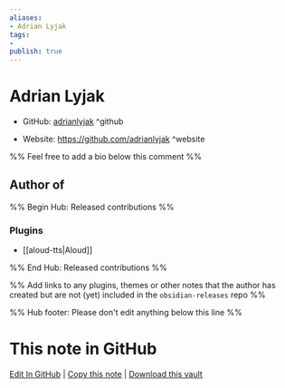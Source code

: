 ```yaml
---
aliases:
- Adrian Lyjak
tags:
- 
publish: true
---
```


# Adrian Lyjak

- GitHub: [adrianlyjak](https://github.com/adrianlyjak/) ^github
<!-- - Discord: `@` ^discord-->
- Website: <https://github.com/adrianlyjak> ^website
<!-- - [[Publish sites|Publish site]]: <https://> ^publish-->

%% Feel free to add a bio below this comment %%


## Author of

%% Begin Hub: Released contributions %%
### Plugins
- [[aloud-tts|Aloud]]

%% End Hub: Released contributions %%

%% Add links to any plugins, themes or other notes that the author has created but are not (yet) included in the `obsidian-releases` repo %%

<!--
### Unlisted plugins
-->

<!--
### Others
-->

<!--
## Sponsor this author
-->

<!-- - [[GitHub sponsors]]: [Sponsor @adrianlyjak on GitHub Sponsors](https://github.com/sponsors/adrianlyjak) ^github-sponsor-->
<!-- - [[Buy me a coffee]]: <https://> ^buy-me-a-coffee-->
<!-- - [[PayPal]]: <https://> ^paypal-->
<!-- - [[Patreon]]: <https://> ^patreon-->

<!--
## Follow this author
-->

<!-- - [[YouTube Channels|On YouTube]]: <https://> ^youtube-->
<!-- - Twitter: <https://> ^twitter-->
<!-- - ... -->

%% Hub footer: Please don't edit anything below this line %%

# This note in GitHub

<span class="git-footer">[Edit In GitHub](https://github.dev/obsidian-community/obsidian-hub/blob/main/01%20-%20Community/People/adrianlyjak.md "git-hub-edit-note") | [Copy this note](https://raw.githubusercontent.com/obsidian-community/obsidian-hub/main/01%20-%20Community/People/adrianlyjak.md "git-hub-copy-note") | [Download this vault](https://github.com/obsidian-community/obsidian-hub/archive/refs/heads/main.zip "git-hub-download-vault") </span>
